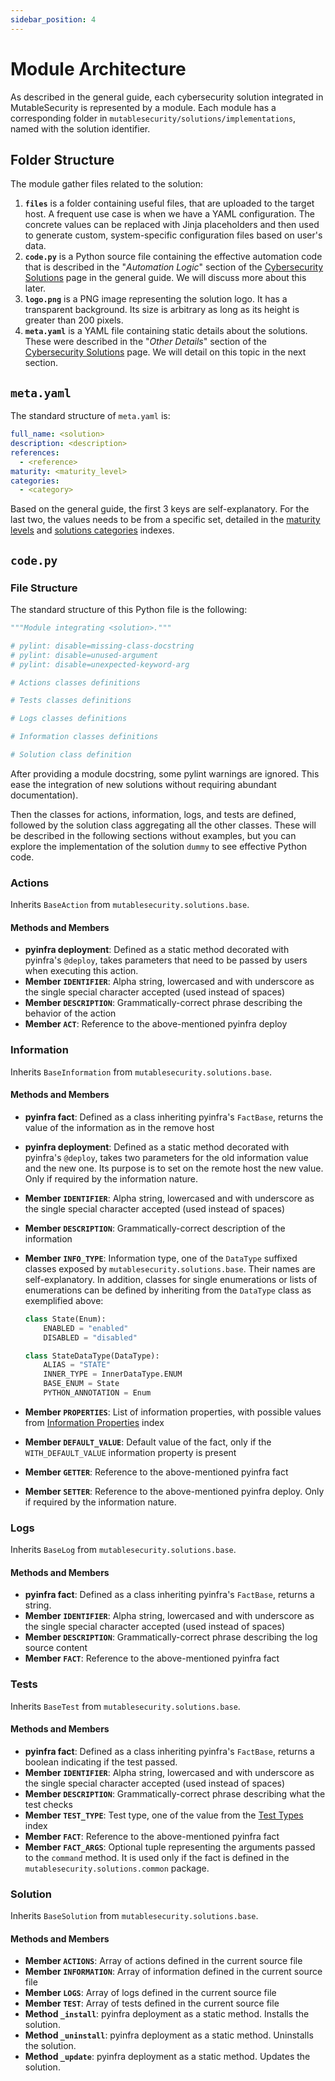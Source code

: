```yaml
---
sidebar_position: 4
---
```


# Module Architecture

As described in the general guide, each cybersecurity solution integrated in MutableSecurity is represented by a module. Each module has a corresponding folder in `mutablesecurity/solutions/implementations`, named with the solution identifier.

## Folder Structure

The module gather files related to the solution:
1. **`files`** is a folder containing useful files, that are uploaded to the target host. A frequent use case is when we have a YAML configuration. The concrete values can be replaced with Jinja placeholders and then used to generate custom, system-specific configuration files based on user's data.
2. **`code.py`** is a Python source file containing the effective automation code that is described in the "*Automation Logic*" section of the [Cybersecurity Solutions](basics/Cybersecurity%20Solutions) page in the general guide. We will discuss more about this later.
3. **`logo.png`** is a PNG image representing the solution logo. It has a transparent background. Its size is arbitrary as long as its height is greater than 200 pixels.
4. **`meta.yaml`** is a YAML file containing static details about the solutions. These were described in the "*Other Details*" section of the [Cybersecurity Solutions](basics/Cybersecurity%20Solutions) page. We will detail on this topic in the next section.

## `meta.yaml`

The standard structure of `meta.yaml` is:

```yaml
full_name: <solution>
description: <description>
references:
  - <reference>
maturity: <maturity_level>
categories:
  - <category>
```

Based on the general guide, the first 3 keys are self-explanatory. For the last two, the values needs to be from a specific set, detailed in the [maturity levels](basics/Indexes#maturity-levels) and [solutions categories](basics/Indexes#solutions-categories) indexes.

## `code.py`

### File Structure

The standard structure of this Python file is the following:

```python
"""Module integrating <solution>."""

# pylint: disable=missing-class-docstring
# pylint: disable=unused-argument
# pylint: disable=unexpected-keyword-arg

# Actions classes definitions

# Tests classes definitions

# Logs classes definitions

# Information classes definitions

# Solution class definition
```

After providing a module docstring, some pylint warnings are ignored. This ease the integration of new solutions without requiring abundant documentation).

Then the classes for actions, information, logs, and tests are defined, followed by the solution class aggregating all the other classes. These will be described in the following sections without examples, but you can explore the implementation of the solution `dummy` to see effective Python code.

### Actions

Inherits `BaseAction` from `mutablesecurity.solutions.base`.

#### Methods and Members

- **pyinfra deployment**: Defined as a static method decorated with pyinfra's `@deploy`, takes parameters that need to be passed by users when executing this action.
- **Member `IDENTIFIER`**: Alpha string, lowercased and with underscore as the single special character accepted (used instead of spaces)
- **Member `DESCRIPTION`**: Grammatically-correct phrase describing the behavior of the action
- **Member `ACT`**: Reference to the above-mentioned pyinfra deploy

### Information

Inherits `BaseInformation` from `mutablesecurity.solutions.base`.

#### Methods and Members

- **pyinfra fact**: Defined as a class inheriting pyinfra's `FactBase`, returns the value of the information as in the remove host
- **pyinfra deployment**: Defined as a static method decorated with pyinfra's `@deploy`, takes two parameters for the old information value and the new one. Its purpose is to set on the remote host the new value. Only if required by the information nature.
- **Member `IDENTIFIER`**: Alpha string, lowercased and with underscore as the single special character accepted (used instead of spaces)
- **Member `DESCRIPTION`**: Grammatically-correct description of the information
- **Member `INFO_TYPE`**: Information type, one of the `DataType` suffixed classes exposed by `mutablesecurity.solutions.base`. Their names are self-explanatory. In addition, classes for single enumerations or lists of enumerations can be defined by inheriting from the `DataType` class as exemplified above:

    ```python
    class State(Enum):
        ENABLED = "enabled"
        DISABLED = "disabled"

    class StateDataType(DataType):
        ALIAS = "STATE"
        INNER_TYPE = InnerDataType.ENUM
        BASE_ENUM = State
        PYTHON_ANNOTATION = Enum
    ```

- **Member `PROPERTIES`**: List of information properties, with possible values from [Information Properties](basics/Indexes#information-properties) index 
- **Member `DEFAULT_VALUE`**: Default value of the fact, only if the `WITH_DEFAULT_VALUE` information property is present
- **Member `GETTER`**: Reference to the above-mentioned pyinfra fact
- **Member `SETTER`**: Reference to the above-mentioned pyinfra deploy. Only if required by the information nature.

### Logs

Inherits `BaseLog` from `mutablesecurity.solutions.base`.

#### Methods and Members

- **pyinfra fact**: Defined as a class inheriting pyinfra's `FactBase`, returns a string.
- **Member `IDENTIFIER`**: Alpha string, lowercased and with underscore as the single special character accepted (used instead of spaces)
- **Member `DESCRIPTION`**: Grammatically-correct phrase describing the log source content
- **Member `FACT`**: Reference to the above-mentioned pyinfra fact

### Tests

Inherits `BaseTest` from `mutablesecurity.solutions.base`.

#### Methods and Members

- **pyinfra fact**: Defined as a class inheriting pyinfra's `FactBase`, returns a boolean indicating if the test passed.
- **Member `IDENTIFIER`**: Alpha string, lowercased and with underscore as the single special character accepted (used instead of spaces)
- **Member `DESCRIPTION`**: Grammatically-correct phrase describing what the test checks
- **Member `TEST_TYPE`**: Test type, one of the value from the [Test Types](basics/Indexes#test-types) index
- **Member `FACT`**: Reference to the above-mentioned pyinfra fact
- **Member `FACT_ARGS`**: Optional tuple representing the arguments passed to the `command` method. It is used only if the fact is defined in the `mutablesecurity.solutions.common` package.

### Solution

Inherits `BaseSolution` from `mutablesecurity.solutions.base`.

#### Methods and Members

- **Member `ACTIONS`**: Array of actions defined in the current source file
- **Member `INFORMATION`**: Array of information defined in the current source file
- **Member `LOGS`**: Array of logs defined in the current source file
- **Member `TEST`**: Array of tests defined in the current source file
- **Method `_install`**: pyinfra deployment as a static method. Installs the solution.
- **Method `_uninstall`**: pyinfra deployment as a static method. Uninstalls the solution.
- **Method `_update`**: pyinfra deployment as a static method. Updates the solution.
